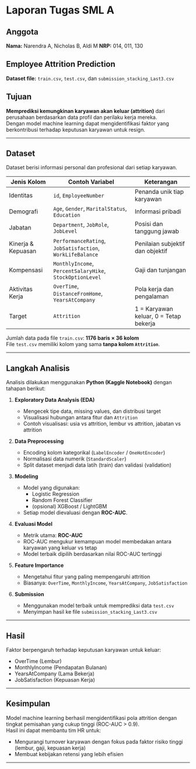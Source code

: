 # Laporan Tugas SML A
## Anggota
**Nama:** Narendra A, Nicholas B, Aldi M 
**NRP:** 014, 011, 130

## Employee Attrition Prediction
**Dataset file:** `train.csv`, `test.csv`, dan `submission_stacking_Last3.csv`

## Tujuan
**Memprediksi kemungkinan karyawan akan keluar (attrition)** dari perusahaan berdasarkan data profil dan perilaku kerja mereka.  
Dengan model machine learning dapat mengidentifikasi faktor yang berkontribusi terhadap keputusan karyawan untuk resign.

---

## Dataset
Dataset berisi informasi personal dan profesional dari setiap karyawan.

| Jenis Kolom        | Contoh Variabel                                           | Keterangan                              |
|--------------------|-----------------------------------------------------------|-----------------------------------------|
| Identitas          | `id`, `EmployeeNumber`                                    | Penanda unik tiap karyawan              |
| Demografi          | `Age`, `Gender`, `MaritalStatus`, `Education`             | Informasi pribadi                       |
| Jabatan            | `Department`, `JobRole`, `JobLevel`                       | Posisi dan tanggung jawab               |
| Kinerja & Kepuasan | `PerformanceRating`, `JobSatisfaction`, `WorkLifeBalance` | Penilaian subjektif dan objektif        |
| Kompensasi         | `MonthlyIncome`, `PercentSalaryHike`, `StockOptionLevel`  | Gaji dan tunjangan                      |
| Aktivitas Kerja    | `OverTime`, `DistanceFromHome`, `YearsAtCompany`          | Pola kerja dan pengalaman               |
| Target             | `Attrition`                                               | 1 = Karyawan keluar, 0 = Tetap bekerja  |

Jumlah data pada file `train.csv`: **1176 baris × 36 kolom**  
File `test.csv` memiliki kolom yang sama **tanpa kolom `Attrition`**.

---

## Langkah Analisis
Analisis dilakukan menggunakan **Python (Kaggle Notebook)** dengan tahapan berikut:

1. **Exploratory Data Analysis (EDA)**  
   - Mengecek tipe data, missing values, dan distribusi target  
   - Visualisasi hubungan antara fitur dan `Attrition`  
   - Contoh visualisasi: usia vs attrition, lembur vs attrition, jabatan vs attrition

2. **Data Preprocessing**  
   - Encoding kolom kategorikal (`LabelEncoder` / `OneHotEncoder`)  
   - Normalisasi data numerik (`StandardScaler`)  
   - Split dataset menjadi data latih (train) dan validasi (validation)

3. **Modeling**  
   - Model yang digunakan:
     - Logistic Regression
     - Random Forest Classifier
     - (opsional) XGBoost / LightGBM
   - Setiap model dievaluasi dengan **ROC-AUC**.

4. **Evaluasi Model**  
   - Metrik utama: **ROC-AUC**  
   - ROC-AUC mengukur kemampuan model membedakan antara karyawan yang keluar vs tetap  
   - Model terbaik dipilih berdasarkan nilai ROC-AUC tertinggi

5. **Feature Importance**  
   - Mengetahui fitur yang paling mempengaruhi attrition  
   - Biasanya: `OverTime`, `MonthlyIncome`, `YearsAtCompany`, `JobSatisfaction`

6. **Submission**  
   - Menggunakan model terbaik untuk memprediksi data `test.csv`  
   - Menyimpan hasil ke file `submission_stacking_Last3.csv`

---

## Hasil
Faktor berpengaruh terhadap keputusan karyawan untuk keluar:
- OverTime (Lembur)
- MonthlyIncome (Pendapatan Bulanan)
- YearsAtCompany (Lama Bekerja)
- JobSatisfaction (Kepuasan Kerja)

---

## Kesimpulan
Model machine learning berhasil mengidentifikasi pola attrition dengan tingkat pemisahan yang cukup tinggi (ROC-AUC > 0.9).  
Hasil ini dapat membantu tim HR untuk:
- Mengurangi turnover karyawan dengan fokus pada faktor risiko tinggi (lembur, gaji, kepuasan kerja)
- Membuat kebijakan retensi yang lebih efisien

---
